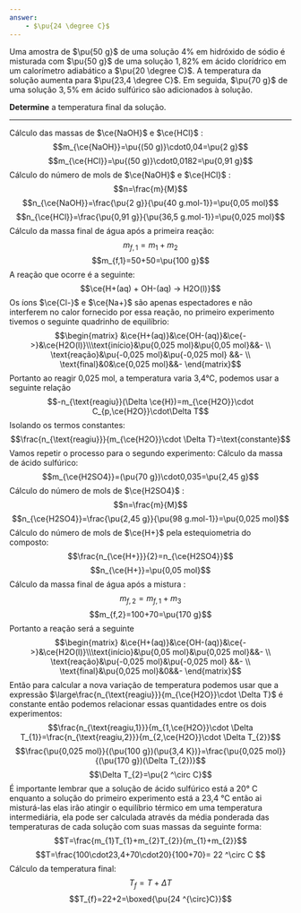 ```yaml
---
answer:
    - $\pu{24 \degree C}$
---
```



Uma amostra de $\pu{50 g}$ de uma solução $4\%$ em hidróxido de sódio é misturada com $\pu{50 g}$ de uma solução $1,82\%$ em ácido clorídrico em um calorímetro adiabático a $\pu{20 \degree C}$. A temperatura da solução aumenta para $\pu{23,4 \degree C}$. Em seguida, $\pu{70 g}$ de uma solução $3,5\%$ em ácido sulfúrico são adicionados à solução.

**Determine** a temperatura final da solução.

---

Cálculo das massas de $\ce{NaOH}$ e $\ce{HCl}$ :
$$m_{\ce{NaOH}}=\pu{(50 g)}\cdot0,04=\pu{2 g}$$
$$m_{\ce{HCl}}=\pu{(50 g)}\cdot0,0182=\pu{0,91 g}$$
Cálculo do número de mols de $\ce{NaOH}$ e $\ce{HCl}$ :
$$n=\frac{m}{M}$$
$$n_{\ce{NaOH}}=\frac{\pu{2 g}}{\pu{40 g.mol-1}}=\pu{0,05 mol}$$
$$n_{\ce{HCl}}=\frac{\pu{0,91 g}}{\pu{36,5 g.mol-1}}=\pu{0,025 mol}$$
Cálculo da massa final de água após a primeira reação:
$$m_{f,1}=m_{1}+m_{2}$$
$$m_{f,1}=50+50=\pu{100 g}$$
A reação que ocorre é a seguinte:
$$\ce{H+(aq) + OH-(aq) -> H2O(l)}$$
Os íons $\ce{Cl-}$ e $\ce{Na+}$ são apenas espectadores e não interferem no calor fornecido por essa reação, no primeiro experimento tivemos o seguinte quadrinho de equilíbrio:
$$\begin{matrix} &\ce{H+(aq)}&\ce{OH-(aq)}&\ce{->}&\ce{H2O(l)}\\\text{início}&\pu{0,025 mol}&\pu{0,05 mol}&&- \\ \text{reação}&\pu{-0,025 mol}&\pu{-0,025 mol} &&- \\ \text{final}&0&\ce{0,025 mol}&&- \end{matrix}$$
Portanto ao reagir 0,025 mol, a temperatura varia 3,4°C, podemos usar a seguinte relação 
$$-n_{\text{reagiu}}(\Delta \ce{H})=m_{\ce{H2O}}\cdot C_{p,\ce{H2O}}\cdot\Delta T$$
Isolando os termos constantes:
$$\frac{n_{\text{reagiu}}}{m_{\ce{H2O}}\cdot \Delta T}=\text{constante}$$
Vamos repetir o processo para o segundo experimento:
Cálculo da massa de ácido sulfúrico:
$$m_{\ce{H2SO4}}=(\pu{70 g})\cdot0,035=\pu{2,45 g}$$
Cálculo do número de mols de $\ce{H2SO4}$ :
$$n=\frac{m}{M}$$
$$n_{\ce{H2SO4}}=\frac{\pu{2,45 g}}{\pu{98 g.mol-1}}=\pu{0,025 mol}$$
Cálculo do número de mols de $\ce{H+}$ pela estequiometria do composto:
$$\frac{n_{\ce{H+}}}{2}=n_{\ce{H2SO4}}$$
$$n_{\ce{H+}}=\pu{0,05 mol}$$
Cálculo da massa final de água após a mistura :
$$m_{f,2}=m_{f,1}+m_{3}$$
$$m_{f,2}=100+70=\pu{170 g}$$
Portanto a reação será a seguinte
$$\begin{matrix} &\ce{H+(aq)}&\ce{OH-(aq)}&\ce{->}&\ce{H2O(l)}\\\text{início}&\pu{0,05 mol}&\pu{0,025 mol}&&- \\ \text{reação}&\pu{-0,025 mol}&\pu{-0,025 mol} &&- \\ \text{final}&\pu{0,025 mol}&0&&- \end{matrix}$$
Então para calcular a nova variação de temperatura podemos usar que a expressão $\large\frac{n_{\text{reagiu}}}{m_{\ce{H2O}}\cdot \Delta T}$ é constante então podemos relacionar essas quantidades entre os dois experimentos:
$$\frac{n_{\text{reagiu,1}}}{m_{1,\ce{H2O}}\cdot \Delta T_{1}}=\frac{n_{\text{reagiu,2}}}{m_{2,\ce{H2O}}\cdot \Delta T_{2}}$$
$$\frac{\pu{0,025 mol}}{(\pu{100 g})(\pu{3,4 K})}=\frac{\pu{0,025 mol}}{(\pu{170 g})(\Delta T_{2})}$$
$$\Delta T_{2}=\pu{2 ^\circ C}$$
É importante lembrar que a solução de ácido sulfúrico está a 20° C enquanto a solução do primeiro experimento está a 23,4 °C então ai misturá-las elas irão atingir o equilíbrio térmico em uma temperatura intermediária, ela pode ser calculada através da média ponderada das temperaturas de cada solução com suas massas da seguinte forma:
$$T=\frac{m_{1}T_{1}+m_{2}T_{2}}{m_{1}+m_{2}}$$
$$T=\frac{100\cdot23,4+70\cdot20}{100+70}= 22 ^\circ C $$
Cálculo da temperatura final:
$$T_{f}=T+ \Delta T$$
$$T_{f}=22+2=\boxed{\pu{24 ^{\circ}C}}$$
